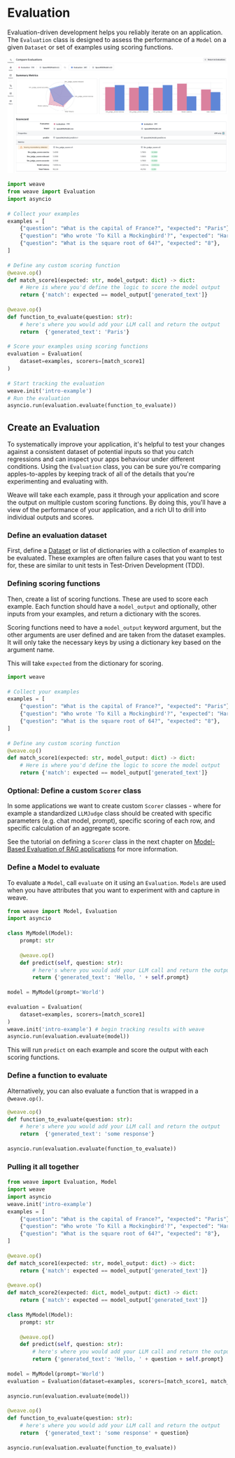 # Evaluation

Evaluation-driven development helps you reliably iterate on an application. The `Evaluation` class is designed to assess the performance of a `Model` on a given `Dataset` or set of examples using scoring functions.

![Evals hero](../../../static/img/evals-hero.png)

```python
import weave
from weave import Evaluation
import asyncio

# Collect your examples
examples = [
    {"question": "What is the capital of France?", "expected": "Paris"},
    {"question": "Who wrote 'To Kill a Mockingbird'?", "expected": "Harper Lee"},
    {"question": "What is the square root of 64?", "expected": "8"},
]

# Define any custom scoring function
@weave.op()
def match_score1(expected: str, model_output: dict) -> dict:
    # Here is where you'd define the logic to score the model output
    return {'match': expected == model_output['generated_text']}

@weave.op()
def function_to_evaluate(question: str):
    # here's where you would add your LLM call and return the output
    return  {'generated_text': 'Paris'}

# Score your examples using scoring functions
evaluation = Evaluation(
    dataset=examples, scorers=[match_score1]
)

# Start tracking the evaluation
weave.init('intro-example')
# Run the evaluation
asyncio.run(evaluation.evaluate(function_to_evaluate))
```

## Create an Evaluation

To systematically improve your application, it's helpful to test your changes against a consistent dataset of potential inputs so that you catch regressions and can inspect your apps behaviour under different conditions. Using the `Evaluation` class, you can be sure you're comparing apples-to-apples by keeping track of all of the details that you're experimenting and evaluating with.

Weave will take each example, pass it through your application and score the output on multiple custom scoring functions. By doing this, you'll have a view of the performance of your application, and a rich UI to drill into individual outputs and scores.

### Define an evaluation dataset

First, define a [Dataset](/guides/core-types/datasets) or list of dictionaries with a collection of examples to be evaluated. These examples are often failure cases that you want to test for, these are similar to unit tests in Test-Driven Development (TDD).

### Defining scoring functions

Then, create a list of scoring functions. These are used to score each example. Each function should have a `model_output` and optionally, other inputs from your examples, and return a dictionary with the scores.

Scoring functions need to have a `model_output` keyword argument, but the other arguments are user defined and are taken from the dataset examples. It will only take the necessary keys by using a dictionary key based on the argument name.

This will take `expected` from the dictionary for scoring.

```python
import weave

# Collect your examples
examples = [
    {"question": "What is the capital of France?", "expected": "Paris"},
    {"question": "Who wrote 'To Kill a Mockingbird'?", "expected": "Harper Lee"},
    {"question": "What is the square root of 64?", "expected": "8"},
]

# Define any custom scoring function
@weave.op()
def match_score1(expected: str, model_output: dict) -> dict:
    # Here is where you'd define the logic to score the model output
    return {'match': expected == model_output['generated_text']}
```

### Optional: Define a custom `Scorer` class

In some applications we want to create custom `Scorer` classes - where for example a standardized `LLMJudge` class should be created with specific parameters (e.g. chat model, prompt), specific scoring of each row, and specific calculation of an aggregate score.

See the tutorial on defining a `Scorer` class in the next chapter on [Model-Based Evaluation of RAG applications](/tutorial-rag#optional-defining-a-scorer-class) for more information.

### Define a Model to evaluate

To evaluate a `Model`, call `evaluate` on it using an `Evaluation`. `Models` are used when you have attributes that you want to experiment with and capture in weave.

```python
from weave import Model, Evaluation
import asyncio

class MyModel(Model):
    prompt: str

    @weave.op()
    def predict(self, question: str):
        # here's where you would add your LLM call and return the output
        return {'generated_text': 'Hello, ' + self.prompt}

model = MyModel(prompt='World')

evaluation = Evaluation(
    dataset=examples, scorers=[match_score1]
)
weave.init('intro-example') # begin tracking results with weave
asyncio.run(evaluation.evaluate(model))
```

This will run `predict` on each example and score the output with each scoring functions.

### Define a function to evaluate

Alternatively, you can also evaluate a function that is wrapped in a `@weave.op()`.

```python
@weave.op()
def function_to_evaluate(question: str):
    # here's where you would add your LLM call and return the output
    return  {'generated_text': 'some response'}

asyncio.run(evaluation.evaluate(function_to_evaluate))
```

### Pulling it all together

```python
from weave import Evaluation, Model
import weave
import asyncio
weave.init('intro-example')
examples = [
    {"question": "What is the capital of France?", "expected": "Paris"},
    {"question": "Who wrote 'To Kill a Mockingbird'?", "expected": "Harper Lee"},
    {"question": "What is the square root of 64?", "expected": "8"},
]

@weave.op()
def match_score1(expected: str, model_output: dict) -> dict:
    return {'match': expected == model_output['generated_text']}

@weave.op()
def match_score2(expected: dict, model_output: dict) -> dict:
    return {'match': expected == model_output['generated_text']}

class MyModel(Model):
    prompt: str

    @weave.op()
    def predict(self, question: str):
        # here's where you would add your LLM call and return the output
        return {'generated_text': 'Hello, ' + question + self.prompt}

model = MyModel(prompt='World')
evaluation = Evaluation(dataset=examples, scorers=[match_score1, match_score2])

asyncio.run(evaluation.evaluate(model))

@weave.op()
def function_to_evaluate(question: str):
    # here's where you would add your LLM call and return the output
    return  {'generated_text': 'some response' + question}

asyncio.run(evaluation.evaluate(function_to_evaluate))
```

